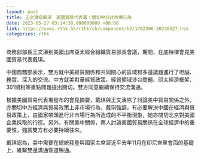 ```yaml
---
layout: post
title: 王文濤晤戴琪　美國貿易代表署：關切中方非市場行為
date: 2023-05-27 03:14:38.000000000 +08:00
link: https://news.rthk.hk/rthk/ch/component/k2/1702306-20230527.htm
categories: rthk
---
```


商務部部長王文濤到美國出席亞太經合組織貿易部長會議，期間，在底特律會見美國貿易代表戴琪。

中國商務部表示，雙方就中美經貿關係和共同關心的區域和多邊議題進行了坦誠、務實、深入的交流。中方就美對華經貿政策、經貿領域涉台問題、印太經濟框架、301關稅等重點問題提出關切。雙方同意繼續保持交流溝通。

根據美國貿易代表署發布的會見摘要，戴琪與王文濤除了討論美中貿易關係之外，亦關切中方經濟與貿易政策上非市場行為，戴琪強調，有必要解決中國在經濟與貿易政策上，由國家帶頭進行非市場行為所造成的不平衡現象，她亦關切北京對美國企業採取的行徑。另外，有關美中關係，兩人討論美國貿易關係在全球經濟中的重要性，強調雙方有必要持續往來。

戴琪認為，美中需要在總統拜登與國家主席習近平去年11月在印尼峇里會面的基礎上，維繫雙邊溝通管道暢通。
